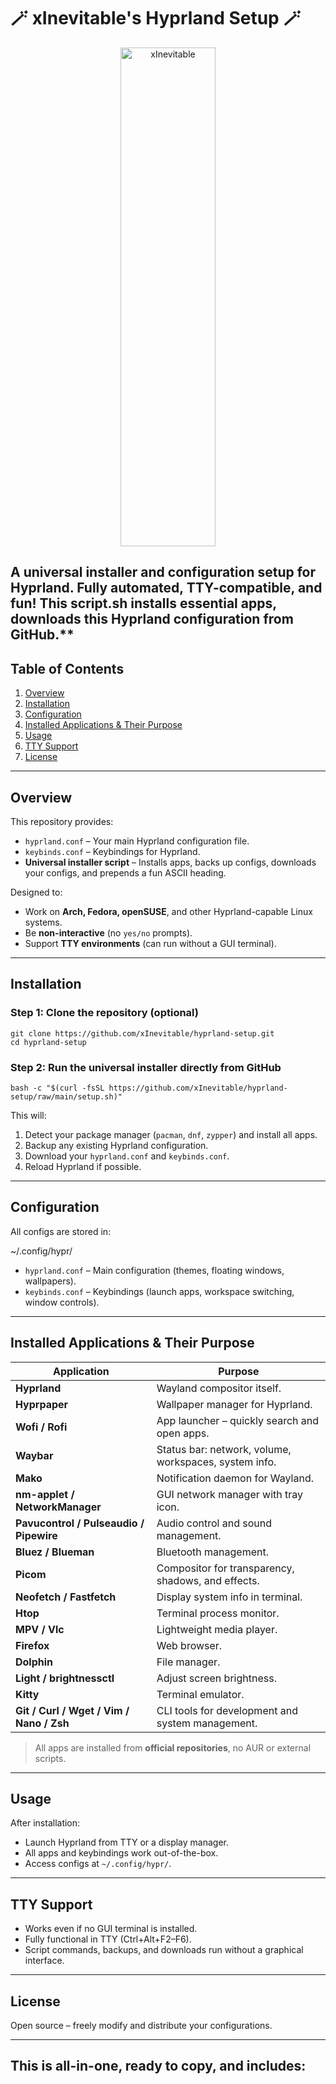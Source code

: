 

# 🪄 xInevitable's Hyprland Setup 🪄



<p align="center">
  <img src="" alt="xInevitable" height="798px" width="152px">
</p>



A **universal installer and configuration setup for Hyprland**. Fully automated, TTY-compatible, and fun! This script.sh installs essential apps, downloads this Hyprland configuration from GitHub.**
---

## Table of Contents

1. [Overview](#overview)  
2. [Installation](#installation)  
3. [Configuration](#configuration)  
4. [Installed Applications & Their Purpose](#installed-applications--their-purpose)  
5. [Usage](#usage)  
6. [TTY Support](#tty-support)  
7. [License](#license)  

---

## Overview

This repository provides:

- `hyprland.conf` – Your main Hyprland configuration file.  
- `keybinds.conf` – Keybindings for Hyprland.  
- **Universal installer script** – Installs apps, backs up configs, downloads your configs, and prepends a fun ASCII heading.

Designed to:

- Work on **Arch, Fedora, openSUSE**, and other Hyprland-capable Linux systems.  
- Be **non-interactive** (no `yes/no` prompts).  
- Support **TTY environments** (can run without a GUI terminal).  

---

## Installation

### Step 1: Clone the repository (optional)

```
git clone https://github.com/xInevitable/hyprland-setup.git
cd hyprland-setup
```

### Step 2: Run the universal installer directly from GitHub

```
bash -c "$(curl -fsSL https://github.com/xInevitable/hyprland-setup/raw/main/setup.sh)"
```

This will:

1. Detect your package manager (`pacman`, `dnf`, `zypper`) and install all apps.
2. Backup any existing Hyprland configuration.
3. Download your `hyprland.conf` and `keybinds.conf`.
4. Reload Hyprland if possible.

---

## Configuration

All configs are stored in:


~/.config/hypr/


* `hyprland.conf` – Main configuration (themes, floating windows, wallpapers).
* `keybinds.conf` – Keybindings (launch apps, workspace switching, window controls).

---

## Installed Applications & Their Purpose

| Application                              | Purpose                                               |
| ---------------------------------------- | ----------------------------------------------------- |
| **Hyprland**                             | Wayland compositor itself.                            |
| **Hyprpaper**                            | Wallpaper manager for Hyprland.                       |
| **Wofi / Rofi**                          | App launcher – quickly search and open apps.          |
| **Waybar**                               | Status bar: network, volume, workspaces, system info. |
| **Mako**                                 | Notification daemon for Wayland.                      |
| **nm-applet / NetworkManager**           | GUI network manager with tray icon.                   |
| **Pavucontrol / Pulseaudio / Pipewire**  | Audio control and sound management.                   |
| **Bluez / Blueman**                      | Bluetooth management.                                 |
| **Picom**                                | Compositor for transparency, shadows, and effects.    |
| **Neofetch / Fastfetch**                 | Display system info in terminal.                      |
| **Htop**                                 | Terminal process monitor.                             |
| **MPV / Vlc**                            | Lightweight media player.                             |
| **Firefox**                              | Web browser.                                          |
| **Dolphin**                              | File manager.                                         |
| **Light / brightnessctl**                | Adjust screen brightness.                             |
| **Kitty**                                | Terminal emulator.                                    |
| **Git / Curl / Wget / Vim / Nano / Zsh** | CLI tools for development and system management.      |

> All apps are installed from **official repositories**, no AUR or external scripts.

---

## Usage

After installation:

* Launch Hyprland from TTY or a display manager.
* All apps and keybindings work out-of-the-box.
* Access configs at `~/.config/hypr/`.

---

## TTY Support

* Works even if no GUI terminal is installed.
* Fully functional in TTY (Ctrl+Alt+F2–F6).
* Script commands, backups, and downloads run without a graphical interface.

---

## License

Open source – freely modify and distribute your configurations.



---

This is **all-in-one, ready to copy**, and includes:    
---

